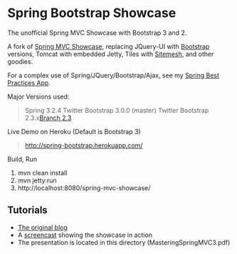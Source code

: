 # Spring Bootstrap Showcase

The unofficial Spring MVC Showcase with Bootstrap 3 and 2.

A fork of [Spring MVC Showcase](https://github.com/SpringSource/spring-mvc-showcase), replacing JQuery-UI with [Bootstrap](http://twitter.github.com/bootstrap/) versions, Tomcat with embedded Jetty, Tiles with [Sitemesh](http://www.sitemesh.org/), and other goodies.

For a complex use of Spring/JQuery/Bootstrap/Ajax, see my [Spring Best Practices App](https://github.com/priyatam/spring-best-practices).

Major Versions used:

> Spring 3.2.4 
> Twitter Bootstrap 3.0.0 (master) 
> Twitter Bootstrap 2.3.x[Branch 2.3](https://github.com/priyatam/springmvc-twitterbootstrap-showcase/tree/2.x)
  
Live Demo on Heroku (Default is Bootstrap 3)

> http://spring-bootstrap.herokuapp.com/

Build, Run

1. mvn clean install
2. mvn jetty:run
3. http://localhost:8080/spring-mvc-showcase/

## Tutorials
- [The original blog](http://blog.springsource.com/2010/07/22/spring-mvc-3-showcase/)
- A [screencast](http://s3.springsource.org/MVC/mvc-showcase-screencast.mov) showing the showcase in action
- The presentation is located in this directory (MasteringSpringMVC3.pdf)

